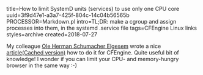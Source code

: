 title=How to limit SystemD units (services) to use only one CPU core
uuid=3f9d47e1-a3a7-425f-804c-14c04b56565b
PROCESSOR=Markdown.pl
intro=TL;DR: make a cgroup and assign processes into them, in the systemd .service file
tags=CFEngine Linux links
styles=archive
created=2018-07-27

My colleague [Ole Herman Schumacher Elgesem][ole] wrote a nice [article][][(Cached version)](http://archive.li/7Ztya) how to do it for CFEngine. Quite useful bit of knowledge! I wonder if you can limit your CPU- and memory-hungry browser in the same way :-)

[ole]: https://github.com/olehermanse
[article]: https://oleherman.com/unix/systemd_dedicated_cpu/
